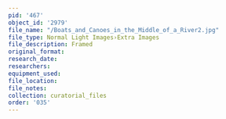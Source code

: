 ```yaml
---
pid: '467'
object_id: '2979'
file_name: "/Boats_and_Canoes_in_the_Middle_of_a_River2.jpg"
file_type: Normal Light Images›Extra Images
file_description: Framed
original_format:
research_date:
researchers:
equipment_used:
file_location:
file_notes:
collection: curatorial_files
order: '035'
---
```

